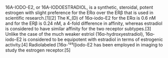 16Α-IODO-E2, or 16Α-IODOESTRADIOL, is a synthetic, steroidal, potent estrogen with slight preference for the ERα over the ERβ that is used in scientific research.[1][2] The K_(D) of 16α-iodo-E2 for the ERα is 0.6 nM and for the ERβ is 0.24 nM, a 4-fold difference in affinity, whereas estradiol is considered to have similar affinity for the two receptor subtypes.[3] Unlike the case of the much weaker estriol (16α-hydroxyestradiol), 16α-iodo-E2 is considered to be equipotent with estradiol in terms of estrogenic activity.[4] Radiolabeled [16α-¹²⁵I]iodo-E2 has been employed in imaging to study the estrogen receptor.[5]
